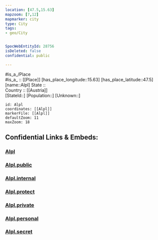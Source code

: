 ```yaml
---
location: [47.5,15.63] 
mapzoom: [7,12] 
mapmarker: city 
type: City
tags:
- geo/City


SpocWebEntityId: 28756
isDeleted: false
confidential: public

---
```

#is_a_/Place  
#is_a_ :: [[Place]] 
[has_place_longitude::15.63] 
[has_place_latitude::47.5] 
[name::Alpl] 
State ::  
Country :: [[Austria]]  
[StateId::] 
[Population::] 
[Unknown::] 


```leaflet
id: Alpl
coordinates: [[Alpl]] 
markerFile: [[Alpl]] 
defaultZoom: 11 
maxZoom: 18
```


## Confidential Links & Embeds: 

### [Alpl](/_Standards/Earth/Continent/Europe/Europe~Central/Austria/Austrias_States/Steiermark/City/Alpl.md) 

### [Alpl.public](/_public/Earth/Continent/Europe/Europe~Central/Austria/Austrias_States/Steiermark/City/Alpl.public.md) 

### [Alpl.internal](/_internal/Earth/Continent/Europe/Europe~Central/Austria/Austrias_States/Steiermark/City/Alpl.internal.md) 

### [Alpl.protect](/_protect/Earth/Continent/Europe/Europe~Central/Austria/Austrias_States/Steiermark/City/Alpl.protect.md) 

### [Alpl.private](/_private/Earth/Continent/Europe/Europe~Central/Austria/Austrias_States/Steiermark/City/Alpl.private.md) 

### [Alpl.personal](/_personal/Earth/Continent/Europe/Europe~Central/Austria/Austrias_States/Steiermark/City/Alpl.personal.md) 

### [Alpl.secret](/_secret/Earth/Continent/Europe/Europe~Central/Austria/Austrias_States/Steiermark/City/Alpl.secret.md)

